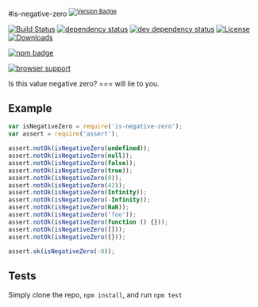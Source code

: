 #is-negative-zero <sup>[![Version Badge][2]][1]</sup>

[![Build Status][3]][4]
[![dependency status][5]][6]
[![dev dependency status][7]][8]
[![License][license-image]][license-url]
[![Downloads][downloads-image]][downloads-url]

[![npm badge][11]][1]

[![browser support][9]][10]

Is this value negative zero? === will lie to you.

## Example

```js
var isNegativeZero = require('is-negative-zero');
var assert = require('assert');

assert.notOk(isNegativeZero(undefined));
assert.notOk(isNegativeZero(null));
assert.notOk(isNegativeZero(false));
assert.notOk(isNegativeZero(true));
assert.notOk(isNegativeZero(0));
assert.notOk(isNegativeZero(42));
assert.notOk(isNegativeZero(Infinity));
assert.notOk(isNegativeZero(-Infinity));
assert.notOk(isNegativeZero(NaN));
assert.notOk(isNegativeZero('foo'));
assert.notOk(isNegativeZero(function () {}));
assert.notOk(isNegativeZero([]));
assert.notOk(isNegativeZero({}));

assert.ok(isNegativeZero(-0));
```

## Tests
Simply clone the repo, `npm install`, and run `npm test`

[1]: https://npmjs.org/package/is-negative-zero
[2]: http://versionbadg.es/ljharb/is-negative-zero.svg
[3]: https://travis-ci.org/ljharb/is-negative-zero.svg
[4]: https://travis-ci.org/ljharb/is-negative-zero
[5]: https://david-dm.org/ljharb/is-negative-zero.svg
[6]: https://david-dm.org/ljharb/is-negative-zero
[7]: https://david-dm.org/ljharb/is-negative-zero/dev-status.svg
[8]: https://david-dm.org/ljharb/is-negative-zero#info=devDependencies
[9]: https://ci.testling.com/ljharb/is-negative-zero.png
[10]: https://ci.testling.com/ljharb/is-negative-zero
[11]: https://nodei.co/npm/is-negative-zero.png?downloads=true&stars=true
[license-image]: http://img.shields.io/npm/l/is-negative-zero.svg
[license-url]: LICENSE
[downloads-image]: http://img.shields.io/npm/dm/is-negative-zero.svg
[downloads-url]: http://npm-stat.com/charts.html?package=is-negative-zero

